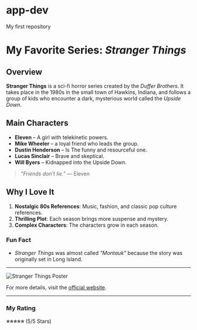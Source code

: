# app-dev
My first repository

# My Favorite Series: *Stranger Things*

## Overview
**Stranger Things** is a sci-fi horror series created by the *Duffer Brothers*. It takes place in the 1980s in the small town of Hawkins, Indiana, and follows a group of kids who encounter a dark, mysterious world called the *Upside Down*.  

## Main Characters
- **Eleven** – A girl with telekinetic powers.
- **Mike Wheeler** – a loyal friend who leads the group.
- **Dustin Henderson** – Is The funny and resourceful one.
- **Lucas Sinclair** – Brave and skeptical.
- **Will Byers** – Kidnapped into the Upside Down.

> *“Friends don’t lie.”* — Eleven

## Why I Love It
1. **Nostalgic 80s References**: Music, fashion, and classic pop culture references.
2. **Thrilling Plot**: Each season brings more suspense and mystery.
3. **Complex Characters**: The characters grow in each season.

### Fun Fact
- *Stranger Things* was almost called *"Montauk"* because the story was originally set in Long Island.

---

![Stranger Things Poster](https://upload.wikimedia.org/wikipedia/en/3/38/Stranger_Things_season_4.jpg)

For more details, visit the [official website](https://www.netflix.com/title/80057281).

---

### My Rating
**⭐⭐⭐⭐⭐** (5/5 Stars)

